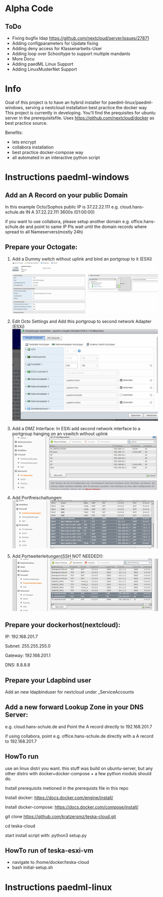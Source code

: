 # Alpha Code
## ToDo
* Fixing  bugfix ldap https://github.com/nextcloud/server/issues/27871
* Adding configparameters for Update fixing
* Adding deny access for Klassenarbeits-User
* Adding loop over Schooltype to support multiple mandants
* More Docu
* Adding paedML Linux Support
* Adding LinuxMusterNet Support


# Info
Goal of this project is to have an hybrid installer for paedml-linux/paedml-windows, serving a nextcloud installation best practice the docker way  
This project is currently in developing. You'll find the prequisites for ubuntu server in the prerequisitsfile. Uses https://github.com/nextcloud/docker as best practice source.

Benefits:
- lets encrypt
- collabora installation
- best practice docker-compose way
- all automated in an interactive python script

# Instructions paedml-windows
## Add an A Record on your public Domain
In this example Octo/Sophos public IP is 37.22.22.111
e.g. cloud.hans-schule.de	IN	A	37.22.22.111	3600s	(01:00:00)

if you want to use collabora, please setup another domain e.g. office.hans-schule.de and point to same IP
Pls wait until the domain records where spread to all Nameservers(mostly 24h)


## Prepare your Octogate:
1. Add a Dummy switch without uplink and bind an portgroup to it (ESXi)
![DMZ](howto/fw_esxi_switch_portgruppe.jpg?raw=true "DMZ Interface")

2. Edit Octo Settings and Add this portgroup to second network Adapter (ESXi)
![DMZ](howto/fw_zuweisung.jpg?raw=true "DMZ Interface")

3. Add a DMZ Interface:
In ESXi add second network interface to a portgroup hanging on an vswitch without uplink
![DMZ](howto/fw_dmz.jpg?raw=true "DMZ Interface")

4. Add Portfreischaltungen:  
![DMZ](howto/fw_portfreischaltungen.png?raw=true "DMZ Portfreischaltungen")

5. Add Portweiterleitungen(SSH NOT NEEDED!):  
![DMZ](howto/fw_portweiterleitungen.jpg?raw=true "DMZ Portweiterleitungen")

## Prepare your dockerhost(nextcloud):
IP: 192.168.201.7

Subnet: 255.255.255.0

Gateway: 192.168.201.1

DNS: 8.8.8.8

## Prepare your Ldapbind user
Add an new ldapbinduser for nextcloud under _ServiceAccounts

## Add a new forward Lookup Zone in your DNS Server:
e.g. cloud.hans-schule.de and Point the A record directly to 192.168.201.7

if using collabora, point e.g. office.hans-schule.de directly with a A record to 192.168.201.7

## HowTo run
use an linux distri you want. this stuff was build on ubuntu-server, but any other distro with docker+docker-compose + a few python moduls should do. 

Install prerequisits metioned in the prerequists file in this repo

Install docker: https://docs.docker.com/engine/install/

Install docker-compose: https://docs.docker.com/compose/install/

git clone https://github.com/kratzersmz/teska-cloud.git

cd teska-cloud

start install script with:
python3 setup.py

## HowTo run of teska-esxi-vm
* navigate to /home/docker/teska-cloud
* bash initial-setup.sh


# Instructions paedml-linux
